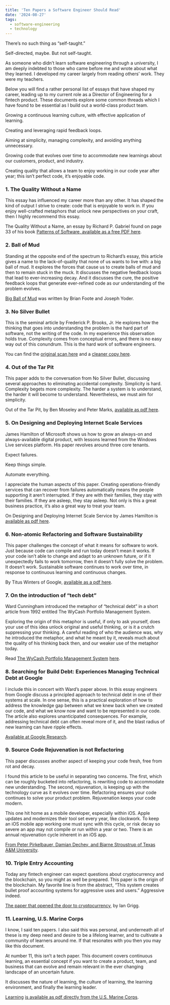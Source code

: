 ```yaml
---
title: 'Ten Papers a Software Engineer Should Read'
date: '2024-08-27'
tags: 
  - software-engineering
  - technology
---
```


There’s no such thing as “self-taught.”

Self-directed, maybe. But not self-taught.

As someone who didn’t learn software engineering through a university, I am deeply indebted to those who came before me and wrote about what they learned. I developed my career largely from reading others’ work. They were my teachers.

Below you will find a rather personal list of essays that have shaped my career, leading up to my current role as a Director of Engineering for a fintech product. These documents explore some common threads which I have found to be essential as I build out a world-class product team.

Growing a continuous learning culture, with effective application of learning.

Creating and leveraging rapid feedback loops.

Aiming at simplicity, managing complexity, and avoiding anything unnecessary.

Growing code that evolves over time to accommodate new learnings about our customers, product, and industry.

Creating quality that allows a team to enjoy working in our code year after year; this isn’t perfect code, it’s enjoyable code.

### 1\. The Quality Without a Name

This essay has influenced my career more than any other. It has shaped the kind of output I strive to create: code that is enjoyable to work in. If you enjoy well-crafted metaphors that unlock new perspectives on your craft, then I highly recommend this essay.

The Quality Without a Name, an essay by Richard P. Gabriel found on page 33 of his book [Patterns of Software](https://www.dreamsongs.com/Files/PatternsOfSoftware.pdf)[, available as a free PDF here](https://www.dreamsongs.com/Files/PatternsOfSoftware.pdf).

### 2\. Ball of Mud

Standing at the opposite end of the spectrum to Richard’s essay, this article gives a name to the lack-of-quality that none of us wants to live with: a big ball of mud. It explores the forces that cause us to create balls of mud and then to remain stuck in the muck. It discusses the negative feedback loops that lead to ever-increasing decay. And it discusses the cure, the positive feedback loops that generate ever-refined code as our understanding of the problem evolves.

[Big Ball of Mud](http://www.laputan.org/mud/mud.html) was written by Brian Foote and Joseph Yoder.

### 3\. No Silver Bullet

This is the seminal article by Frederick P. Brooks, Jr. He explores how the thinking that goes into understanding the problem is the hard part of software, not the writing of the code. In my experience this observation holds true. Complexity comes from conceptual errors, and there is no easy way out of this conundrum. This is the hard work of software engineers.

You can find the [original scan here](https://www.cs.unc.edu/techreports/86-020.pdf) and a [cleaner copy here](http://worrydream.com/refs/Brooks-NoSilverBullet.pdf).

### 4\. Out of the Tar Pit

This paper adds to the conversation from No Silver Bullet, discussing several approaches to eliminating accidental complexity. Simplicity is hard. Complexity begets more complexity. The harder a system is to understand, the harder it will become to understand. Nevertheless, we must aim for simplicity.

Out of the Tar Pit, by Ben Moseley and Peter Marks, [available as pdf here](http://curtclifton.net/papers/MoseleyMarks06a.pdf).

### 5\. On Designing and Deploying Internet Scale Services

James Hamilton of Microsoft shows us how to grow an always-on and always-available digital product, with lessons learned from the Windows Live services platform. His paper revolves around three core tenants.

Expect failures.

Keep things simple.

Automate everything.

I appreciate the human aspects of this paper. Creating operations-friendly services that can recover from failures automatically means the people supporting it aren’t interrupted. If they are with their families, they stay with their families. If they are asleep, they stay asleep. Not only is this a great business practice, it’s also a great way to treat your team.

On Designing and Deploying Internet Scale Service by James Hamilton is [available as pdf here](https://mvdirona.com/jrh/TalksAndPapers/JamesRH_Lisa.pdf).

### 6\. Non-atomic Refactoring and Software Sustainability

This paper challenges the concept of what it means for software to work. Just because code can compile and run today doesn’t mean it works. If your code isn’t able to change and adapt to an unknown future, or if it unexpectedly fails to work tomorrow, then it doesn’t fully solve the problem. It doesn’t work. Sustainable software continues to work over time, in response to continuous learning and continuous changes.

By Titus Winters of Google, [available as a pdf here](https://abseil.io/resources/wapi18-winters.pdf).

### 7\. On the introduction of “tech debt”

Ward Cunningham introduced the metaphor of “technical debt” in a short article from 1992 entitled The WyCash Portfolio Management System.

Exploring the origin of this metaphor is useful, if only to ask yourself, does your use of this idea unlock original and useful thinking, or is it a crutch suppressing your thinking. A careful reading of who the audience was, why he introduced the metaphor, and what he meant by it, reveals much about the quality of his thinking back then, and our weaker use of the metaphor today.

Read [The WyCash Portfolio Management System](http://c2.com/doc/oopsla92.html) [here](http://c2.com/doc/oopsla92.html).

### 8\. Searching for Build Debt: Experiences Managing Technical Debt at Google

I include this in concert with Ward’s paper above. In this essay engineers from Google discuss a principled approach to technical debt in one of their systems at scale. In one sense, this is a practical exploration of how to address the knowledge gap between what we knew back when we created our code, and what we know now and want to be represented in our code. The article also explores unanticipated consequences. For example, addressing technical debt can often reveal more of it, and the blast radius of new learning can have ripple effects.

[Available at Google Research](https://research.google/pubs/pub37755/).

### 9\. Source Code Rejuvenation is not Refactoring

This paper discusses another aspect of keeping your code fresh, free from rot and decay.

I found this article to be useful in separating two concerns. The first, which can be roughly bucketed into refactoring, is rewriting code to accommodate new understanding. The second, rejuvenation, is keeping up with the technology curve as it evolves over time. Refactoring ensures your code continues to solve your product problem. Rejuvenation keeps your code modern.

This one hit home as a mobile developer, especially within iOS. Apple updates and modernizes their tool set every year, like clockwork. To keep an iOS mobile app working one must sync with this cycle, or risk decay so severe an app may not compile or run within a year or two. There is an annual rejuvenation cycle inherent in an iOS app.

[From Peter Pirkelbauer, Damian Dechev, and Bjarne Stroustrup of Texas A&M University](https://stroustrup.com/sofsem10.pdf).

### 10\. Triple Entry Accounting

Today any fintech engineer can expect questions about cryptocurrency and the blockchain, so you might as well be prepared. This paper is the origin of the blockchain. My favorite line is from the abstract, “This system creates bullet proof accounting systems for aggressive uses and users.” Aggressive indeed.

[The paper that opened the door to cryptocurrency](https://iang.org/papers/triple_entry.html), by Ian Grigg.

### 11\. Learning, U.S. Marine Corps

I know, I said ten papers. I also said this was personal, and underneath all of these is my deep need and desire to be a lifelong learner, and to cultivate a community of learners around me. If that resonates with you then you may like this document.

At number 11, this isn’t a tech paper. This document covers continuous learning, an essential concept if you want to create a product, team, and business that can evolve and remain relevant in the ever changing landscape of an uncertain future.

It discusses the nature of learning, the culture of learning, the learning environment, and finally the learning leader.

[Learning](https://www.marines.mil/Portals/1/Publications/MCDP%207.pdf?ver=2020-03-03-111011-120) [is available as pdf directly from the U.S. Marine Corps](https://www.marines.mil/Portals/1/Publications/MCDP%207.pdf?ver=2020-03-03-111011-120).